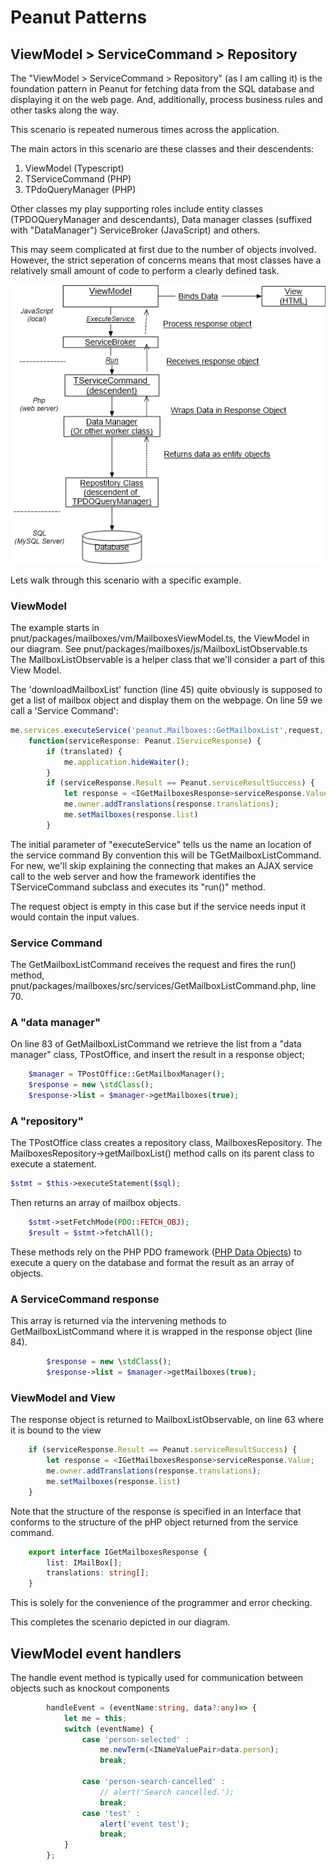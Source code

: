 # Peanut Patterns
## ViewModel > ServiceCommand > Repository

The "ViewModel > ServiceCommand > Repository" (as I am calling it) is the
foundation pattern in Peanut for fetching data from the SQL database and displaying
it on the web page. And, additionally, process business rules and other tasks 
along the way.

This scenario is repeated numerous times across the application.

The main actors in this scenario are these classes and their descendents:
1) ViewModel (Typescript)
2) TServiceCommand (PHP)
3) TPdoQueryManager (PHP) 

Other classes my play supporting roles include entity classes (TPDOQueryManager and descendants), 
Data manager classes (suffixed with "DataManager") ServiceBroker (JavaScript) and others.

This may seem complicated at first due to the number of objects involved.  
However, the strict seperation of concerns means that most classes have a 
relatively small amount of code to perform a clearly defined task.

![viewmodel-service-repository.jpg](img/viewmodel-service-repository.jpg)

Lets walk through this scenario with a specific example. 

### ViewModel

The example starts in pnut/packages/mailboxes/vm/MailboxesViewModel.ts, 
the ViewModel in our diagram. See pnut/packages/mailboxes/js/MailboxListObservable.ts
The MailboxListObservable is a helper class that we'll consider a part of this View Model.

The 'downloadMailboxList' function (line 45) quite obviously is supposed to get a 
list of mailbox object and display them on the webpage.  On line 59 we call a 'Service Command':
````typescript
me.services.executeService('peanut.Mailboxes::GetMailboxList',request,
    function(serviceResponse: Peanut.IServiceResponse) {
        if (translated) {
            me.application.hideWaiter();
        }
        if (serviceResponse.Result == Peanut.serviceResultSuccess) {
            let response = <IGetMailboxesResponse>serviceResponse.Value;
            me.owner.addTranslations(response.translations);
            me.setMailboxes(response.list)
        }
````
The initial parameter of "executeService" tells us the name an location of the service command
By convention this will be TGetMailboxListCommand.  For new, we'll skip explaining the connecting
that makes an AJAX service call to the web server and how the framework identifies the 
TServiceCommand subclass and executes its "run()" method.

The request object is empty in this case but if the service needs input it would contain
the input values.

### Service Command

The GetMailboxListCommand receives the request and fires the run() method, 
pnut/packages/mailboxes/src/services/GetMailboxListCommand.php, line 70.

### A "data manager"
On line 83 of GetMailboxListCommand we retrieve the list from a "data manager" class, TPostOffice,
and insert the result in a response object;
````PHP
    $manager = TPostOffice::GetMailboxManager();
    $response = new \stdClass();
    $response->list = $manager->getMailboxes(true);
````
### A "repository"
The TPostOffice class creates a repository class, MailboxesRepository.  The MailboxesRepository->getMailboxList() 
method calls on its parent class to execute a statement.
````php
$stmt = $this->executeStatement($sql);
````
 Then returns an array of mailbox objects.
````php
    $stmt->setFetchMode(PDO::FETCH_OBJ);
    $result = $stmt->fetchAll();
````
These methods rely on the PHP PDO framework ([PHP Data Objects](https://www.php.net/manual/en/book.pdo.php)) to execute a query on the database and 
format the result as an array of objects.

### A ServiceCommand response
This array is returned via the intervening methods to GetMailboxListCommand 
where it is wrapped in the response object (line 84).
````php
        $response = new \stdClass();
        $response->list = $manager->getMailboxes(true);
````
### ViewModel and View
The response object is returned to MailboxListObservable, on line 63 where it 
is bound to the view
````typescript
    if (serviceResponse.Result == Peanut.serviceResultSuccess) {
        let response = <IGetMailboxesResponse>serviceResponse.Value;
        me.owner.addTranslations(response.translations);
        me.setMailboxes(response.list)
    }
````
Note that the structure of the response is specified in an Interface that conforms
to the structure of the pHP object returned from the service command.
````typescript
    export interface IGetMailboxesResponse {
        list: IMailBox[];
        translations: string[];
    }
````
This is solely for the convenience of the programmer and error checking.

This completes the scenario depicted in our diagram.

## ViewModel event handlers

The handle event method is typically used for communication between objects such as knockout components

```typescript
        handleEvent = (eventName:string, data?:any)=> {
            let me = this;
            switch (eventName) {
                case 'person-selected' :
                    me.newTerm(<INameValuePair>data.person);
                    break;

                case 'person-search-cancelled' :
                    // alert('Search cancelled.');
                    break;
                case 'test' :
                    alert('event test');
                    break;
            }
        };

```
